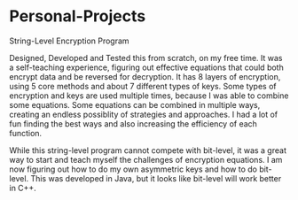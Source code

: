 # Personal-Projects
String-Level Encryption Program

Designed, Developed and Tested this from scratch, on my free time. It was a self-teaching experience, figuring out effective equations that could both encrypt data
and be reversed for decryption. It has 8 layers of encryption, using 5 core methods and about 7 different types of keys. Some types of encryption and keys are used multiple
times, because I was able to combine some equations. Some equations can be combined in multiple ways, creating an endless possiblity of strategies and approaches. I had
a lot of fun finding the best ways and also increasing the efficiency of each function.

While this string-level program cannot compete with bit-level, it was a great way to start and teach myself the challenges of encryption equations. I am now figuring out how
to do my own asymmetric keys and how to do bit-level. This was developed in Java, but it looks like bit-level will work better in C++.
